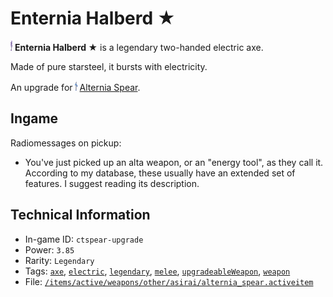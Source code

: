 # Enternia Halberd ★

<img src="https://raw.githubusercontent.com/Ceterai/Enternia/main/items/active/weapons/other/asirai/enternia_halberd.png" alt="Enternia Halberd ★ icon" loading="lazy" height="16px" width="auto" /> **Enternia Halberd ★** is a legendary two-handed electric axe.

Made of pure starsteel, it bursts with electricity.

An upgrade for <img src="https://raw.githubusercontent.com/Ceterai/Enternia/main/items/active/weapons/other/asirai/alternia_spear.png" alt="Alternia Spear icon" loading="lazy" height="16px" width="auto" /> [Alternia Spear](https://ceterai.github.io/MyEnternia/Wiki/AlterniaSpear).

## Ingame

Radiomessages on pickup:

- You've just picked up an alta weapon, or an "energy tool", as they call it. According to my database, these usually have an extended set of features. I suggest reading its description.

## Technical Information

- In-game ID: `ctspear-upgrade`
- Power: `3.85`
- Rarity: `Legendary`
- Tags: [`axe`](https://ceterai.github.io/MyEnternia/Wiki/Tags/Axe), [`electric`](https://ceterai.github.io/MyEnternia/Wiki/Tags/Electric), [`legendary`](https://ceterai.github.io/MyEnternia/Wiki/Tags/Legendary), [`melee`](https://ceterai.github.io/MyEnternia/Wiki/Tags/Melee), [`upgradeableWeapon`](https://ceterai.github.io/MyEnternia/Wiki/Tags/UpgradeableWeapon), [`weapon`](https://ceterai.github.io/MyEnternia/Wiki/Tags/Weapon)
- File: [`/items/active/weapons/other/asirai/alternia_spear.activeitem`](https://github.com/Ceterai/Enternia/blob/main/items/active/weapons/other/asirai/alternia_spear.activeitem)
